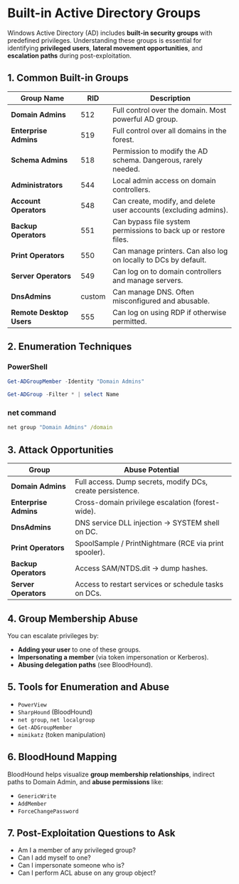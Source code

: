 # Built-in Active Directory Groups

Windows Active Directory (AD) includes **built-in security groups** with predefined privileges. Understanding these groups is essential for identifying **privileged users**, **lateral movement opportunities**, and **escalation paths** during post-exploitation.
## 1. Common Built-in Groups

|Group Name|RID|Description|
|---|---|---|
|**Domain Admins**|512|Full control over the domain. Most powerful AD group.|
|**Enterprise Admins**|519|Full control over all domains in the forest.|
|**Schema Admins**|518|Permission to modify the AD schema. Dangerous, rarely needed.|
|**Administrators**|544|Local admin access on domain controllers.|
|**Account Operators**|548|Can create, modify, and delete user accounts (excluding admins).|
|**Backup Operators**|551|Can bypass file system permissions to back up or restore files.|
|**Print Operators**|550|Can manage printers. Can also log on locally to DCs by default.|
|**Server Operators**|549|Can log on to domain controllers and manage servers.|
|**DnsAdmins**|custom|Can manage DNS. Often misconfigured and abusable.|
|**Remote Desktop Users**|555|Can log on using RDP if otherwise permitted.|
## 2. Enumeration Techniques

### PowerShell

```powershell
Get-ADGroupMember -Identity "Domain Admins"
```

```powershell
Get-ADGroup -Filter * | select Name
```
### net command

```cmd
net group "Domain Admins" /domain
```
## 3. Attack Opportunities

| Group                 | Abuse Potential                                            |
| --------------------- | ---------------------------------------------------------- |
| **Domain Admins**     | Full access. Dump secrets, modify DCs, create persistence. |
| **Enterprise Admins** | Cross-domain privilege escalation (forest-wide).           |
| **DnsAdmins**         | DNS service DLL injection → SYSTEM shell on DC.            |
| **Print Operators**   | SpoolSample / PrintNightmare (RCE via print spooler).      |
| **Backup Operators**  | Access SAM/NTDS.dit → dump hashes.                         |
| **Server Operators**  | Access to restart services or schedule tasks on DCs.       |
## 4. Group Membership Abuse

You can escalate privileges by:

- **Adding your user** to one of these groups.    
- **Impersonating a member** (via token impersonation or Kerberos).
- **Abusing delegation paths** (see BloodHound).
## 5. Tools for Enumeration and Abuse

- `PowerView`    
- `SharpHound` (BloodHound)
- `net group`, `net localgroup`
- `Get-ADGroupMember`
- `mimikatz` (token manipulation)
## 6. BloodHound Mapping

BloodHound helps visualize **group membership relationships**, indirect paths to Domain Admin, and **abuse permissions** like:

- `GenericWrite`    
- `AddMember`
- `ForceChangePassword`
## 7. Post-Exploitation Questions to Ask

- Am I a member of any privileged group?
- Can I add myself to one?
- Can I impersonate someone who is?
- Can I perform ACL abuse on any group object?

